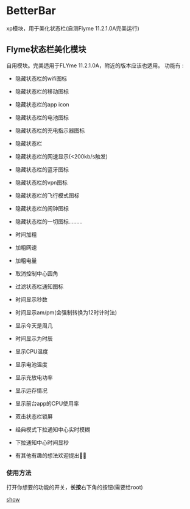 # BetterBar
xp模块，用于美化状态栏(自测Flyme 11.2.1.0A完美运行)
## Flyme状态栏美化模块

自用模块。完美适用于FLYme 11.2.1.0A，附近的版本应该也适用。
功能有 :

+ 隐藏状态栏的wifi图标

+ 隐藏状态栏的移动图标

+ 隐藏状态栏的app icon

+ 隐藏状态栏的电池图标

+ 隐藏状态栏的充电指示器图标

+ 隐藏状态栏

+ 隐藏状态栏的网速显示(<200kb/s触发)

+ 隐藏状态栏的蓝牙图标

+ 隐藏状态栏的vpn图标

+ 隐藏状态栏的飞行模式图标

+ 隐藏状态栏的闹钟图标

+ 隐藏状态栏的一切图标.........

+ 时间加粗

+ 加粗网速

+ 加粗电量

+ 取消控制中心圆角

+ 过滤状态栏通知图标

+ 时间显示秒数

+ 时间显示am/pm(会强制转换为12时计时法)

+ 显示今天是周几

+ 时间显示为时辰

+ 显示CPU温度

+ 显示电池温度

+ 显示充放电功率

+ 显示运存情况

+ 显示前台app的CPU使用率

+ 双击状态栏锁屏

+ 经典模式下拉通知中心实时模糊

+ 下拉通知中心时间显秒

+ 有其他有趣的想法欢迎提出🥰🥰


### 使用方法

打开你想要的功能的开关，**长按**右下角的按钮(需要给root)

[show](https://github.com/SoyBeanMilkx/BetterBar/blob/main/art/shows.png)
